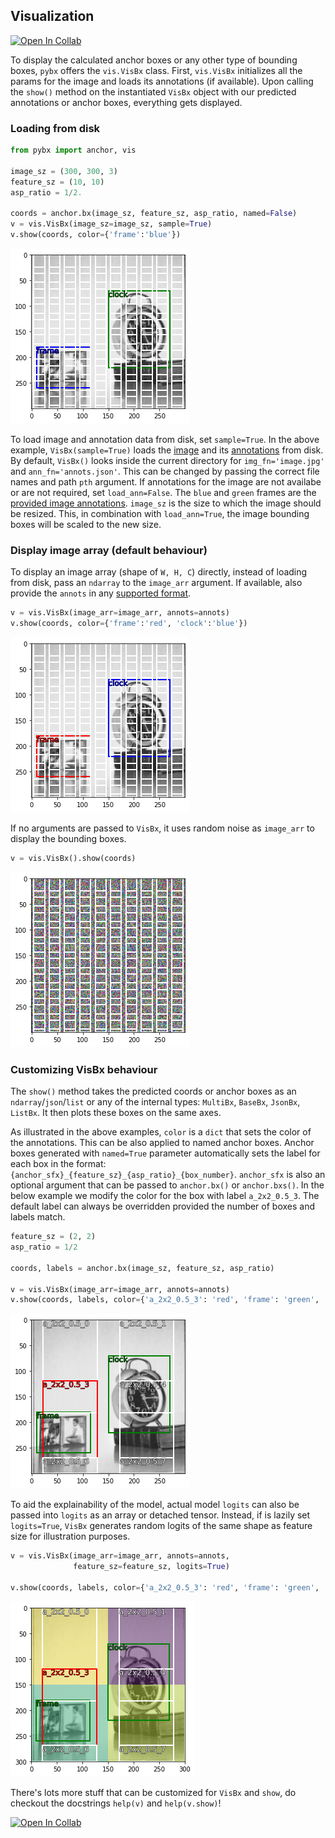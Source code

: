 ## Visualization
[![Open In Collab](https://colab.research.google.com/assets/colab-badge.svg)](https://colab.research.google.com/github/thatgeeman/pybx/blob/master/nbs/pybx_walkthrough.ipynb)

To display the calculated anchor boxes or any other type of bounding
boxes, `pybx` offers the `vis.VisBx` class.
First, `vis.VisBx` initializes all the params for the image
and loads its annotations (if available).
Upon calling the `show()` method on the instantiated 
`VisBx` object with our 
predicted annotations or anchor boxes, everything 
gets displayed.

### Loading from disk
```python
from pybx import anchor, vis

image_sz = (300, 300, 3)
feature_sz = (10, 10)
asp_ratio = 1/2.

coords = anchor.bx(image_sz, feature_sz, asp_ratio, named=False)
v = vis.VisBx(image_sz=image_sz, sample=True)
v.show(coords, color={'frame':'blue'})
```
![](box-1.png)

To load image and annotation data from disk, set `sample=True`. 
In the above example, `VisBx(sample=True)` loads the 
[image](image.jpg) and its
[annotations](annots.json) from disk. 
By default, `VisBx()` looks inside the current directory for
`img_fn='image.jpg'` and `ann_fn='annots.json'`. This can be changed
by passing the correct file names and path `pth` argument. 
If annotations for 
the image are not availabe or are not required, set 
`load_ann=False`. 
The `blue` and `green` frames are the 
[provided image annotations](annots.json).
 `image_sz` is the size
to which the image should be resized. This, in combination with
`load_ann=True`, the image
bounding boxes will be scaled to the new size.

### Display image array (default behaviour)

To display an image array (shape of `W, H, C`) directly, instead of 
loading from disk, pass an `ndarray`
to the `image_arr` argument. If available, also provide the
`annots` in any 
[supported format](#customizing-visbx-behaviour).

```python
v = vis.VisBx(image_arr=image_arr, annots=annots)
v.show(coords, color={'frame':'red', 'clock':'blue'})
```
![](box-2.png)

If no arguments are passed to `VisBx`, it uses random
noise as `image_arr` to display the bounding boxes.
```python
v = vis.VisBx().show(coords)
```
![](box-3.png)

### Customizing VisBx behaviour

The `show()` method takes the predicted coords or anchor boxes
as an `ndarray`/`json`/`list` or any of the internal types: 
`MultiBx`, `BaseBx`, `JsonBx`, `ListBx`. It then plots these 
boxes on the same axes. 

As illustrated in the above examples, `color` is a `dict` that
sets the color of the annotations. This can be also applied to 
named anchor boxes. Anchor boxes 
generated with `named=True` parameter automatically sets 
the label
for each box in the format: 
`{anchor_sfx}_{feature_sz}_{asp_ratio}_{box_number}`. 
`anchor_sfx` is also an optional argument that can be 
passed to `anchor.bx()` or `anchor.bxs()`. 
In the below example 
we modify the color for the box with label `a_2x2_0.5_3`. The 
default label can always be overridden provided the 
number of boxes and labels match.
```python
feature_sz = (2, 2)
asp_ratio = 1/2

coords, labels = anchor.bx(image_sz, feature_sz, asp_ratio)

v = vis.VisBx(image_arr=image_arr, annots=annots)
v.show(coords, labels, color={'a_2x2_0.5_3': 'red', 'frame': 'green', 'clock': 'green'})
```
![](box-4.png)

To aid the explainability of the 
model, actual model `logits` can also be 
passed into `logits` as an array or detached tensor. 
Instead, if is lazily set `logits=True`, `VisBx` 
generates random logits
of the same shape as feature 
size for illustration purposes. 

```python
v = vis.VisBx(image_arr=image_arr, annots=annots, 
              feature_sz=feature_sz, logits=True)

v.show(coords, labels, color={'a_2x2_0.5_3': 'red', 'frame': 'green', 'clock': 'green'})
```
![](box-5.png)

There's lots more stuff that can be customized for 
`VisBx` and `show`, do checkout the docstrings `help(v)` 
and `help(v.show)`!

[![Open In Collab](https://colab.research.google.com/assets/colab-badge.svg)](https://colab.research.google.com/github/thatgeeman/pybx/blob/master/nbs/pybx_walkthrough.ipynb)